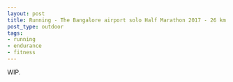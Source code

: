 ```yaml
---
layout: post
title: Running - The Bangalore airport solo Half Marathon 2017 - 26 km
post_type: outdoor
tags:
- running
- endurance
- fitness
---
```


WIP.